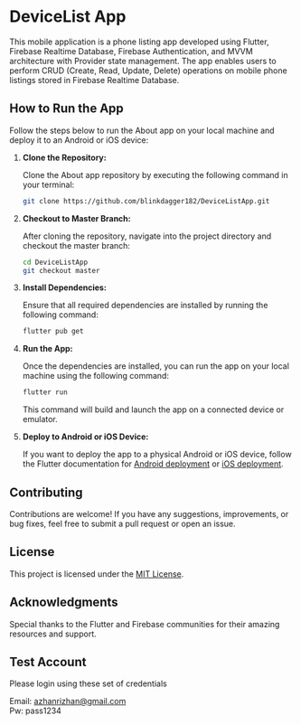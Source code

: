 # DeviceList App

This mobile application is a phone listing app developed using Flutter, Firebase Realtime Database, Firebase Authentication, and MVVM architecture with Provider state management. The app enables users to perform CRUD (Create, Read, Update, Delete) operations on mobile phone listings stored in Firebase Realtime Database.

## How to Run the App

Follow the steps below to run the About app on your local machine and deploy it to an Android or iOS device:

1. **Clone the Repository:**
   
   Clone the About app repository by executing the following command in your terminal:
   
   ```bash
   git clone https://github.com/blinkdagger182/DeviceListApp.git
   ```
   
2. **Checkout to Master Branch:**
   
   After cloning the repository, navigate into the project directory and checkout the master branch:
   
   ```bash
   cd DeviceListApp
   git checkout master
   ```
   
3. **Install Dependencies:**
   
   Ensure that all required dependencies are installed by running the following command:
   
   ```bash
   flutter pub get
   ```
   
4. **Run the App:**
   
   Once the dependencies are installed, you can run the app on your local machine using the following command:
   
   ```bash
   flutter run
   ```
   
   This command will build and launch the app on a connected device or emulator.

5. **Deploy to Android or iOS Device:**
   
   If you want to deploy the app to a physical Android or iOS device, follow the Flutter documentation for [Android deployment](https://flutter.dev/docs/deployment/android) or [iOS deployment](https://flutter.dev/docs/deployment/ios).

## Contributing

Contributions are welcome! If you have any suggestions, improvements, or bug fixes, feel free to submit a pull request or open an issue.

## License

This project is licensed under the [MIT License](LICENSE).

## Acknowledgments

Special thanks to the Flutter and Firebase communities for their amazing resources and support.

## Test Account

Please login using these set of credentials

Email: azhanrizhan@gmail.com  
Pw: pass1234
